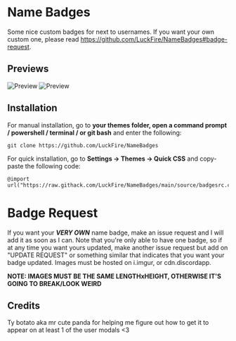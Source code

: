 # Name Badges
Some nice custom badges for next to usernames. If you want your own custom one, please read https://github.com/LuckFire/NameBadges#badge-request.

## Previews
![Preview](https://raw.githubusercontent.com/LuckFire/NameBadges/main/Previews/UserPreview.png)
![Preview](https://raw.githubusercontent.com/LuckFire/NameBadges/main/Previews/ModalPreview.png)

## Installation
For manual installation, go to  **your themes folder, open a command prompt / powershell / terminal / or git bash**  and enter the following:
```
git clone https://github.com/LuckFire/NameBadges
```
For quick installation, go to  **Settings -> Themes -> Quick CSS**  and copy-paste the following code:
```
@import url("https://raw.githack.com/LuckFire/NameBadges/main/source/badgesrc.css");
```

# Badge Request
If you want your ***VERY OWN*** name badge, make an issue request and I will add it as soon as I can. Note that you're only able to have one badge, so if at any time you want yours updated, make another issue request but add on "UPDATE REQUEST" or something similar that indicates that you want your badge updated. Images must be hosted on i.imgur, or cdn.discordapp.

**NOTE: IMAGES MUST BE THE SAME LENGTHxHEIGHT, OTHERWISE IT'S GOING TO BREAK/LOOK WEIRD**

## Credits 
Ty botato aka mr cute panda for helping me figure out how to get it to appear on at least 1 of the user modals <3
